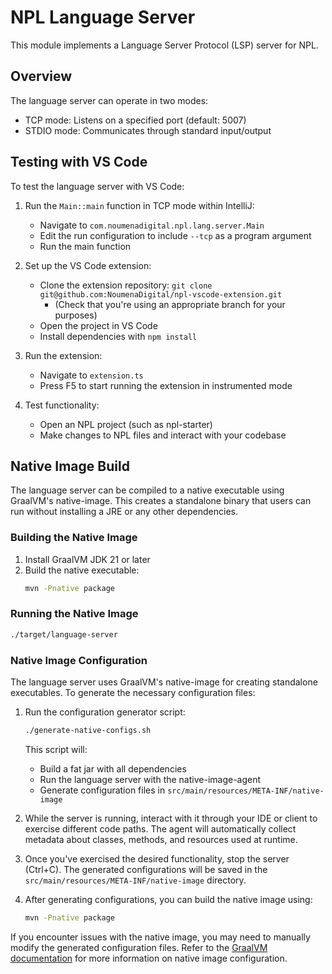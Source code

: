 # NPL Language Server

This module implements a Language Server Protocol (LSP) server for NPL.

## Overview

The language server can operate in two modes:

- TCP mode: Listens on a specified port (default: 5007)
- STDIO mode: Communicates through standard input/output

## Testing with VS Code

To test the language server with VS Code:

1. Run the `Main::main` function in TCP mode within IntelliJ:

   - Navigate to `com.noumenadigital.npl.lang.server.Main`
   - Edit the run configuration to include `--tcp` as a program argument
   - Run the main function

2. Set up the VS Code extension:

   - Clone the extension repository: `git clone git@github.com:NoumenaDigital/npl-vscode-extension.git`
     - (Check that you're using an appropriate branch for your purposes)
   - Open the project in VS Code
   - Install dependencies with `npm install`

3. Run the extension:

   - Navigate to `extension.ts`
   - Press F5 to start running the extension in instrumented mode

4. Test functionality:
   - Open an NPL project (such as npl-starter)
   - Make changes to NPL files and interact with your codebase

## Native Image Build

The language server can be compiled to a native executable using GraalVM's native-image. This creates a standalone
binary that users can run without installing a JRE or any other dependencies.

### Building the Native Image

1. Install GraalVM JDK 21 or later
2. Build the native executable:
   ```bash
   mvn -Pnative package
   ```

### Running the Native Image

```bash
./target/language-server
```

### Native Image Configuration

The language server uses GraalVM's native-image for creating standalone executables. To generate the necessary
configuration files:

1. Run the configuration generator script:

   ```bash
   ./generate-native-configs.sh
   ```

   This script will:

   - Build a fat jar with all dependencies
   - Run the language server with the native-image-agent
   - Generate configuration files in `src/main/resources/META-INF/native-image`

2. While the server is running, interact with it through your IDE or client to exercise different code paths. The agent
   will automatically collect metadata about classes, methods, and resources used at runtime.

3. Once you've exercised the desired functionality, stop the server (Ctrl+C). The generated configurations will be saved
   in the `src/main/resources/META-INF/native-image` directory.

4. After generating configurations, you can build the native image using:
   ```bash
   mvn -Pnative package
   ```

If you encounter issues with the native image, you may need to manually modify the generated configuration files. Refer
to the
[GraalVM documentation](https://www.graalvm.org/latest/reference-manual/native-image/metadata/AutomaticMetadataCollection/)
for more information on native image configuration.

